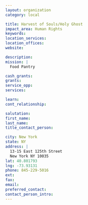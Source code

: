 ```yaml
---
layout: organization
category: local

title: Harvest of Souls/Holy Ghost
impact_area: Human Rights
keywords: 
location_services: 
location_offices: 
website: 

description: 
mission: |
  Food Pantry

cash_grants: 
grants: 
service_opp: 
services: 

learn: 
cont_relationship: 

salutation: 
first_name: 
last_name: 
title_contact_person: 

city: New York
state: NY
address: |
  13-15 East 125th Street  
  New York NY 10035
lat: 40.801793
lng: -73.93131
phone: 845-229-5016
ext: 
fax: 
email: 
preferred_contact: 
contact_person_intro: 
---
```

